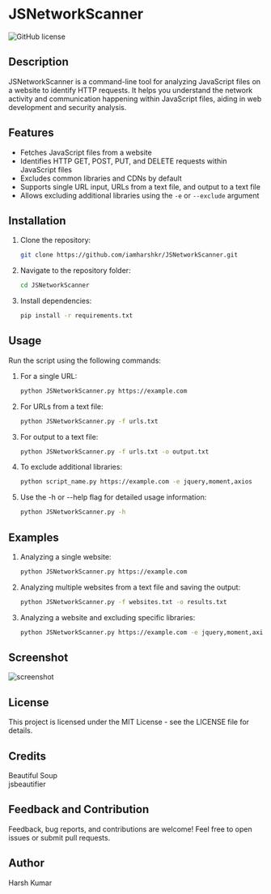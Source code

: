 # JSNetworkScanner

![GitHub license](https://img.shields.io/badge/license-MIT-blue.svg)

## Description

JSNetworkScanner is a command-line tool for analyzing JavaScript files on a website to identify HTTP requests. It helps you understand the network activity and communication happening within JavaScript files, aiding in web development and security analysis.

## Features

- Fetches JavaScript files from a website
- Identifies HTTP GET, POST, PUT, and DELETE requests within JavaScript files
- Excludes common libraries and CDNs by default
- Supports single URL input, URLs from a text file, and output to a text file
- Allows excluding additional libraries using the `-e` or `--exclude` argument

## Installation

1. Clone the repository:

   ```bash
   git clone https://github.com/iamharshkr/JSNetworkScanner.git
2. Navigate to the repository folder:
    ```bash
    cd JSNetworkScanner
3. Install dependencies:

    ```bash
    pip install -r requirements.txt
## Usage

Run the script using the following commands:

1. For a single URL:
    ```bash
    python JSNetworkScanner.py https://example.com
2. For URLs from a text file:
    ```bash
    python JSNetworkScanner.py -f urls.txt

3. For output to a text file:
    ```bash
    python JSNetworkScanner.py -f urls.txt -o output.txt
4. To exclude additional libraries:
    ```bash
    python script_name.py https://example.com -e jquery,moment,axios
5. Use the -h or --help flag for detailed usage information:
    ```bash
    python JSNetworkScanner.py -h
## Examples

1. Analyzing a single website:
    ```bash
    python JSNetworkScanner.py https://example.com
2. Analyzing multiple websites from a text file and saving the output:
    ```bash
    python JSNetworkScanner.py -f websites.txt -o results.txt
3. Analyzing a website and excluding specific libraries:
    ```bash
    python JSNetworkScanner.py https://example.com -e jquery,moment,axios

## Screenshot
![screenshot](ss.png)
## License
This project is licensed under the MIT License - see the LICENSE file for details.

## Credits
Beautiful Soup\
jsbeautifier

## Feedback and Contribution
Feedback, bug reports, and contributions are welcome! Feel free to open issues or submit pull requests.

## Author
Harsh Kumar
